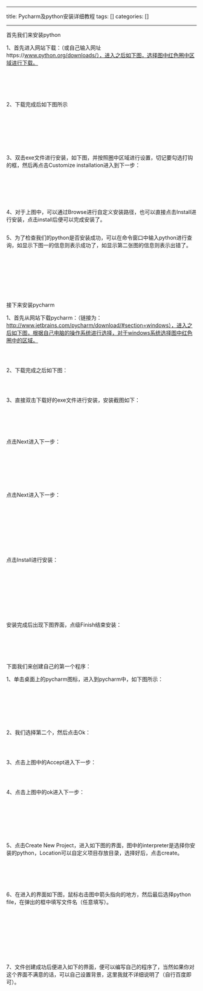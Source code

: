 
--- 
title:  Pycharm及python安装详细教程 
tags: []
categories: [] 

---
首先我们来安装python

1、首先进入网站下载：（或自己输入网址https://www.python.org/downloads/），进入之后如下图，选择图中红色圈中区域进行下载。

<img alt="" src="https://img-blog.csdn.net/20160925213018010?watermark/2/text/aHR0cDovL2Jsb2cuY3Nkbi5uZXQv/font/5a6L5L2T/fontsize/400/fill/I0JBQkFCMA==/dissolve/70/gravity/Center">

 

 

2、下载完成后如下图所示

 

<img alt="" src="https://img-blog.csdn.net/20160925213352234?watermark/2/text/aHR0cDovL2Jsb2cuY3Nkbi5uZXQv/font/5a6L5L2T/fontsize/400/fill/I0JBQkFCMA==/dissolve/70/gravity/Center">

 

 

3、双击exe文件进行安装，如下图，并按照圈中区域进行设置，切记要勾选打钩的框，然后再点击Customize installation进入到下一步：

<img alt="" src="https://img-blog.csdn.net/20160925213549575?watermark/2/text/aHR0cDovL2Jsb2cuY3Nkbi5uZXQv/font/5a6L5L2T/fontsize/400/fill/I0JBQkFCMA==/dissolve/70/gravity/Center">

 

<img alt="" src="https://img-blog.csdn.net/20160925213604388?watermark/2/text/aHR0cDovL2Jsb2cuY3Nkbi5uZXQv/font/5a6L5L2T/fontsize/400/fill/I0JBQkFCMA==/dissolve/70/gravity/Center">

 

4、对于上图中，可以通过Browse进行自定义安装路径，也可以直接点击Install进行安装，点击install后便可以完成安装了。

<img alt="" src="https://img-blog.csdn.net/20160925213638972?watermark/2/text/aHR0cDovL2Jsb2cuY3Nkbi5uZXQv/font/5a6L5L2T/fontsize/400/fill/I0JBQkFCMA==/dissolve/70/gravity/Center">

5、为了检查我们的python是否安装成功，可以在命令窗口中输入python进行查询，如显示下图一的信息则表示成功了，如显示第二张图的信息则表示出错了。

<img alt="" src="https://img-blog.csdn.net/20160925213724989?watermark/2/text/aHR0cDovL2Jsb2cuY3Nkbi5uZXQv/font/5a6L5L2T/fontsize/400/fill/I0JBQkFCMA==/dissolve/70/gravity/Center">

<img alt="" src="https://img-blog.csdn.net/20160925213746114?watermark/2/text/aHR0cDovL2Jsb2cuY3Nkbi5uZXQv/font/5a6L5L2T/fontsize/400/fill/I0JBQkFCMA==/dissolve/70/gravity/Center">

 

 

 

接下来安装pycharm

1、首先从网站下载pycharm：（链接为：http://www.jetbrains.com/pycharm/download/#section=windows），进入之后如下图，根据自己电脑的操作系统进行选择，对于windows系统选择图中红色圈中的区域。

<img alt="" src="https://img-blog.csdn.net/20160925213902812?watermark/2/text/aHR0cDovL2Jsb2cuY3Nkbi5uZXQv/font/5a6L5L2T/fontsize/400/fill/I0JBQkFCMA==/dissolve/70/gravity/Center">

 

2、下载完成之后如下图：

<img alt="" src="https://img-blog.csdn.net/20160925213956117?watermark/2/text/aHR0cDovL2Jsb2cuY3Nkbi5uZXQv/font/5a6L5L2T/fontsize/400/fill/I0JBQkFCMA==/dissolve/70/gravity/Center">

 

3、直接双击下载好的exe文件进行安装，安装截图如下：

<img alt="" src="https://img-blog.csdn.net/20160925214107579?watermark/2/text/aHR0cDovL2Jsb2cuY3Nkbi5uZXQv/font/5a6L5L2T/fontsize/400/fill/I0JBQkFCMA==/dissolve/70/gravity/Center">

 

 

点击Next进入下一步：

 

<img alt="" src="https://img-blog.csdn.net/20160925214155282?watermark/2/text/aHR0cDovL2Jsb2cuY3Nkbi5uZXQv/font/5a6L5L2T/fontsize/400/fill/I0JBQkFCMA==/dissolve/70/gravity/Center">

 

 

点击Next进入下一步：

<img alt="" src="https://img-blog.csdn.net/20160925214258621?watermark/2/text/aHR0cDovL2Jsb2cuY3Nkbi5uZXQv/font/5a6L5L2T/fontsize/400/fill/I0JBQkFCMA==/dissolve/70/gravity/Center">

 

 

 

 

点击Install进行安装：

<img alt="" src="https://img-blog.csdn.net/20160925214338830?watermark/2/text/aHR0cDovL2Jsb2cuY3Nkbi5uZXQv/font/5a6L5L2T/fontsize/400/fill/I0JBQkFCMA==/dissolve/70/gravity/Center">

 

 

 

 

安装完成后出现下图界面，点级Finish结束安装：

<img alt="" src="https://img-blog.csdn.net/20160925214404080?watermark/2/text/aHR0cDovL2Jsb2cuY3Nkbi5uZXQv/font/5a6L5L2T/fontsize/400/fill/I0JBQkFCMA==/dissolve/70/gravity/Center">

 

 

下面我们来创建自己的第一个程序：

1、单击桌面上的pycharm图标，进入到pycharm中，如下图所示：

<img alt="" src="https://img-blog.csdn.net/20160925214434408?watermark/2/text/aHR0cDovL2Jsb2cuY3Nkbi5uZXQv/font/5a6L5L2T/fontsize/400/fill/I0JBQkFCMA==/dissolve/70/gravity/Center">

 

 

 

2、我们选择第二个，然后点击Ok：

<img alt="" src="https://img-blog.csdn.net/20160925214516862?watermark/2/text/aHR0cDovL2Jsb2cuY3Nkbi5uZXQv/font/5a6L5L2T/fontsize/400/fill/I0JBQkFCMA==/dissolve/70/gravity/Center">

 

3、点击上图中的Accept进入下一步：

<img alt="" src="https://img-blog.csdn.net/20160925214556329?watermark/2/text/aHR0cDovL2Jsb2cuY3Nkbi5uZXQv/font/5a6L5L2T/fontsize/400/fill/I0JBQkFCMA==/dissolve/70/gravity/Center">

 

4、点击上图中的ok进入下一步：

<img alt="" src="https://img-blog.csdn.net/20160925214657658?watermark/2/text/aHR0cDovL2Jsb2cuY3Nkbi5uZXQv/font/5a6L5L2T/fontsize/400/fill/I0JBQkFCMA==/dissolve/70/gravity/Center">

 

 

 

5、点击Create New Project，进入如下图的界面，图中的interpreter是选择你安装的python，Location可以自定义项目存放目录，选择好后，点击create。

<img alt="" src="https://img-blog.csdn.net/20160925214814395?watermark/2/text/aHR0cDovL2Jsb2cuY3Nkbi5uZXQv/font/5a6L5L2T/fontsize/400/fill/I0JBQkFCMA==/dissolve/70/gravity/Center">

 

 

6、在进入的界面如下图，鼠标右击图中箭头指向的地方，然后最后选择python file，在弹出的框中填写文件名（任意填写）。

<img alt="" src="https://img-blog.csdn.net/20160925214842864?watermark/2/text/aHR0cDovL2Jsb2cuY3Nkbi5uZXQv/font/5a6L5L2T/fontsize/400/fill/I0JBQkFCMA==/dissolve/70/gravity/Center">

 

 

 

 

7、文件创建成功后便进入如下的界面，便可以编写自己的程序了，当然如果你对这个界面不满意的话，可以自己设置背景，这里我就不详细说明了（自行百度即可）。

<img alt="" src="https://img-blog.csdn.net/20160925214915660?watermark/2/text/aHR0cDovL2Jsb2cuY3Nkbi5uZXQv/font/5a6L5L2T/fontsize/400/fill/I0JBQkFCMA==/dissolve/70/gravity/Center">

 

 

 
